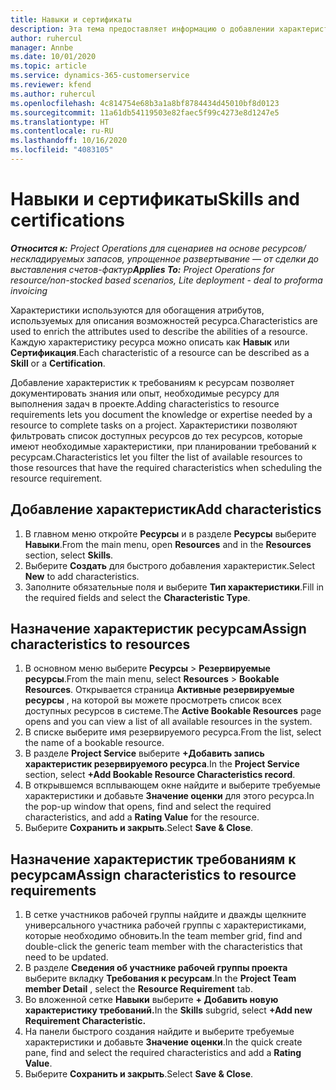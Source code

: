 ```yaml
---
title: Навыки и сертификаты
description: Эта тема предоставляет информацию о добавлении характеристик навыков и сертификации к ресурсам.
author: ruhercul
manager: Annbe
ms.date: 10/01/2020
ms.topic: article
ms.service: dynamics-365-customerservice
ms.reviewer: kfend
ms.author: ruhercul
ms.openlocfilehash: 4c814754e68b3a1a8bf8784434d45010bf8d0123
ms.sourcegitcommit: 11a61db54119503e82faec5f99c4273e8d1247e5
ms.translationtype: HT
ms.contentlocale: ru-RU
ms.lasthandoff: 10/16/2020
ms.locfileid: "4083105"
---
```

# <a name="skills-and-certifications"></a><span data-ttu-id="6a56a-103">Навыки и сертификаты</span><span class="sxs-lookup"><span data-stu-id="6a56a-103">Skills and certifications</span></span>
<span data-ttu-id="6a56a-104">_**Относится к:** Project Operations для сценариев на основе ресурсов/нескладируемых запасов, упрощенное развертывание — от сделки до выставления счетов-фактур_</span><span class="sxs-lookup"><span data-stu-id="6a56a-104">_**Applies To:** Project Operations for resource/non-stocked based scenarios, Lite deployment - deal to proforma invoicing_</span></span>

<span data-ttu-id="6a56a-105">Характеристики используются для обогащения атрибутов, используемых для описания возможностей ресурса.</span><span class="sxs-lookup"><span data-stu-id="6a56a-105">Characteristics are used to enrich the attributes used to describe the abilities of a resource.</span></span> <span data-ttu-id="6a56a-106">Каждую характеристику ресурса можно описать как **Навык** или **Сертификация**.</span><span class="sxs-lookup"><span data-stu-id="6a56a-106">Each characteristic of a resource can be described as a **Skill** or a **Certification**.</span></span>

<span data-ttu-id="6a56a-107">Добавление характеристик к требованиям к ресурсам позволяет документировать знания или опыт, необходимые ресурсу для выполнения задач в проекте.</span><span class="sxs-lookup"><span data-stu-id="6a56a-107">Adding characteristics to resource requirements lets you document the knowledge or expertise needed by a resource to complete tasks on a project.</span></span> <span data-ttu-id="6a56a-108">Характеристики позволяют фильтровать список доступных ресурсов до тех ресурсов, которые имеют необходимые характеристики, при планировании требований к ресурсам.</span><span class="sxs-lookup"><span data-stu-id="6a56a-108">Characteristics let you filter the list of available resources to those resources that have the required characteristics when scheduling the resource requirement.</span></span>

## <a name="add-characteristics"></a><span data-ttu-id="6a56a-109">Добавление характеристик</span><span class="sxs-lookup"><span data-stu-id="6a56a-109">Add characteristics</span></span>

1. <span data-ttu-id="6a56a-110">В главном меню откройте **Ресурсы** и в разделе **Ресурсы** выберите **Навыки**.</span><span class="sxs-lookup"><span data-stu-id="6a56a-110">From the main menu, open **Resources** and in the **Resources** section, select **Skills**.</span></span>
2. <span data-ttu-id="6a56a-111">Выберите **Создать** для быстрого добавления характеристик.</span><span class="sxs-lookup"><span data-stu-id="6a56a-111">Select **New** to add characteristics.</span></span>
3. <span data-ttu-id="6a56a-112">Заполните обязательные поля и выберите **Тип характеристики**.</span><span class="sxs-lookup"><span data-stu-id="6a56a-112">Fill in the required fields and select the **Characteristic Type**.</span></span>

## <a name="assign-characteristics-to-resources"></a><span data-ttu-id="6a56a-113">Назначение характеристик ресурсам</span><span class="sxs-lookup"><span data-stu-id="6a56a-113">Assign characteristics to resources</span></span>

1. <span data-ttu-id="6a56a-114">В основном меню выберите **Ресурсы** > **Резервируемые ресурсы**.</span><span class="sxs-lookup"><span data-stu-id="6a56a-114">From the main menu, select **Resources** > **Bookable Resources**.</span></span> <span data-ttu-id="6a56a-115">Открывается страница **Активные резервируемые ресурсы** , на которой вы можете просмотреть список всех доступных ресурсов в системе.</span><span class="sxs-lookup"><span data-stu-id="6a56a-115">The **Active Bookable Resources** page opens and you can view a list of all available resources in the system.</span></span>
2. <span data-ttu-id="6a56a-116">В списке выберите имя резервируемого ресурса.</span><span class="sxs-lookup"><span data-stu-id="6a56a-116">From the list, select the name of a bookable resource.</span></span>
3. <span data-ttu-id="6a56a-117">В разделе **Project Service** выберите **+Добавить запись характеристик резервируемого ресурса**.</span><span class="sxs-lookup"><span data-stu-id="6a56a-117">In the **Project Service** section, select **+Add Bookable Resource Characteristics record**.</span></span>
4. <span data-ttu-id="6a56a-118">В открывшемся всплывающем окне найдите и выберите требуемые характеристики и добавьте **Значение оценки** для этого ресурса.</span><span class="sxs-lookup"><span data-stu-id="6a56a-118">In the pop-up window that opens, find and select the required characteristics, and add a **Rating Value** for the resource.</span></span>
5. <span data-ttu-id="6a56a-119">Выберите **Сохранить и закрыть**.</span><span class="sxs-lookup"><span data-stu-id="6a56a-119">Select **Save & Close**.</span></span>

## <a name="assign-characteristics-to-resource-requirements"></a><span data-ttu-id="6a56a-120">Назначение характеристик требованиям к ресурсам</span><span class="sxs-lookup"><span data-stu-id="6a56a-120">Assign characteristics to resource requirements</span></span>

1. <span data-ttu-id="6a56a-121">В сетке участников рабочей группы найдите и дважды щелкните универсального участника рабочей группы с характеристиками, которые необходимо обновить.</span><span class="sxs-lookup"><span data-stu-id="6a56a-121">In the team member grid, find and double-click the generic team member with the characteristics that need to be updated.</span></span>
2. <span data-ttu-id="6a56a-122">В разделе **Сведения об участнике рабочей группы проекта** выберите вкладку **Требования к ресурсам**.</span><span class="sxs-lookup"><span data-stu-id="6a56a-122">In the **Project Team member Detail** , select the **Resource Requirement** tab.</span></span>
3. <span data-ttu-id="6a56a-123">Во вложенной сетке **Навыки** выберите **+ Добавить новую характеристику требований.**</span><span class="sxs-lookup"><span data-stu-id="6a56a-123">In the **Skills** subgrid, select **+Add new Requirement Characteristic.**</span></span>
4. <span data-ttu-id="6a56a-124">На панели быстрого создания найдите и выберите требуемые характеристики и добавьте **Значение оценки**.</span><span class="sxs-lookup"><span data-stu-id="6a56a-124">In the quick create pane, find and select the required characteristics and add a **Rating Value**.</span></span>
5. <span data-ttu-id="6a56a-125">Выберите **Сохранить и закрыть**.</span><span class="sxs-lookup"><span data-stu-id="6a56a-125">Select **Save & Close**.</span></span>
